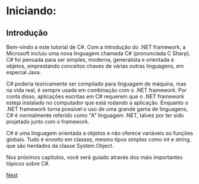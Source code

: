 # Iniciando:

## Introdução

Bem-vindo a este tutorial de C#. Com a introdução do .NET framework, a Microsoft incluiu uma nova linguagem chamada C# (pronunciada C Sharp). C# foi pensada para ser simples, moderna, generalista e orientada a objetos, emprestando conceitos chaves de várias outras linguagens, em especial Java.

C# poderia teoricamente ser compilado para linguagem de máquina, mas na vida real, é sempre usada em combinação com o .NET framework. Por conta disso, aplicações escritas em C# requerem que o .NET framework esteja instalado no computador que está rodando a aplicação. Enquanto o .NET framework torna possível o uso de uma grande gama de linguagens, C# é normalmente referido como "A" linguagem .NET, talvez por ter sido projetado junto com o framework.

C# é uma linguagem orientada a objetos e não oferece variáveis ou funções globais. Tudo é envolto em classes, mesmo tipos simples como int e string, que são herdados da classe System.Object.

Nos próximos capítulos, você será guiado através dos mais importantes tópicos sobre C#.

[Next](GettingStarted/VisualStudioCommunity.md)